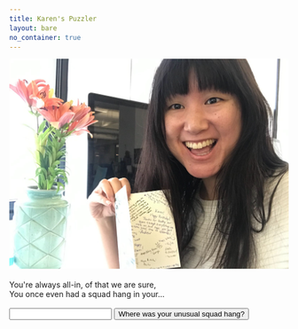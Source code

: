 ```yaml
---
title: Karen's Puzzler
layout: bare
no_container: true
---
```


<div class="img-splash">
    <div class="img-container">
        <img src="card.jpg" />
    </div>
</div>

<div class="container">
<br>
You're always all-in, of that we are sure,<br>
You once even had a squad hang in your...<br><br>

<input id="guess" name="guess" />
<input type="button" value="Where was your unusual squad hang?" onclick="window.open('/puzzle/karen/' + document.getElementById('guess').value)" />
</div>
